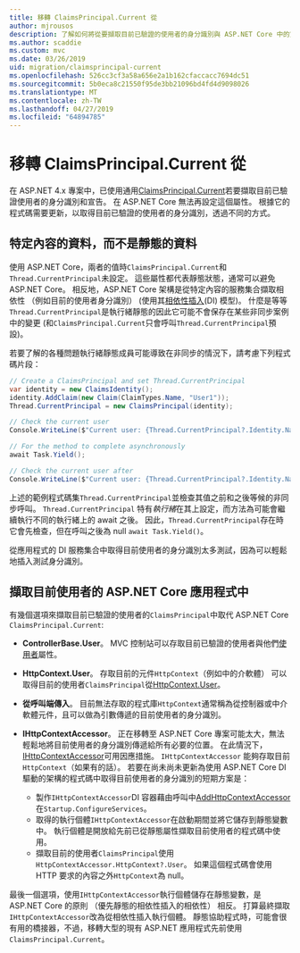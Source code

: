 ```yaml
---
title: 移轉 ClaimsPrincipal.Current 從
author: mjrousos
description: 了解如何將從要擷取目前已驗證的使用者的身分識別與 ASP.NET Core 中的宣告的 ClaimsPrincipal.Current 轉移。
ms.author: scaddie
ms.custom: mvc
ms.date: 03/26/2019
uid: migration/claimsprincipal-current
ms.openlocfilehash: 526cc3cf3a58a656e2a1b162cfaccacc7694dc51
ms.sourcegitcommit: 5b0eca8c21550f95de3bb21096bd4fd4d9098026
ms.translationtype: MT
ms.contentlocale: zh-TW
ms.lasthandoff: 04/27/2019
ms.locfileid: "64894785"
---
```

# <a name="migrate-from-claimsprincipalcurrent"></a>移轉 ClaimsPrincipal.Current 從

在 ASP.NET 4.x 專案中，已使用通用[ClaimsPrincipal.Current](/dotnet/api/system.security.claims.claimsprincipal.current)若要擷取目前已驗證使用者的身分識別和宣告。 在 ASP.NET Core 無法再設定這個屬性。 根據它的程式碼需要更新，以取得目前已驗證的使用者的身分識別，透過不同的方式。

## <a name="context-specific-data-instead-of-static-data"></a>特定內容的資料，而不是靜態的資料

使用 ASP.NET Core，兩者的值時`ClaimsPrincipal.Current`和`Thread.CurrentPrincipal`未設定。 這些屬性都代表靜態狀態，通常可以避免 ASP.NET Core。 相反地，ASP.NET Core 架構是從特定內容的服務集合擷取相依性 （例如目前的使用者身分識別） (使用其[相依性插入](xref:fundamentals/dependency-injection)(DI) 模型)。 什麼是等等`Thread.CurrentPrincipal`是執行緒靜態的因此它可能不會保存在某些非同步案例中的變更 (和`ClaimsPrincipal.Current`只會呼叫`Thread.CurrentPrincipal`預設)。

若要了解的各種問題執行緒靜態成員可能導致在非同步的情況下，請考慮下列程式碼片段：

```csharp
// Create a ClaimsPrincipal and set Thread.CurrentPrincipal
var identity = new ClaimsIdentity();
identity.AddClaim(new Claim(ClaimTypes.Name, "User1"));
Thread.CurrentPrincipal = new ClaimsPrincipal(identity);

// Check the current user
Console.WriteLine($"Current user: {Thread.CurrentPrincipal?.Identity.Name}");

// For the method to complete asynchronously
await Task.Yield();

// Check the current user after
Console.WriteLine($"Current user: {Thread.CurrentPrincipal?.Identity.Name}");
```

上述的範例程式碼集`Thread.CurrentPrincipal`並檢查其值之前和之後等候的非同步呼叫。 `Thread.CurrentPrincipal` 特有*執行緒*在其上設定，而方法為可能會繼續執行不同的執行緒上的 await 之後。 因此，`Thread.CurrentPrincipal`存在時它會先檢查，但在呼叫之後為 null `await Task.Yield()`。

從應用程式的 DI 服務集合中取得目前使用者的身分識別太多測試，因為可以輕鬆地插入測試身分識別。

## <a name="retrieve-the-current-user-in-an-aspnet-core-app"></a>擷取目前使用者的 ASP.NET Core 應用程式中

有幾個選項來擷取目前已驗證的使用者的`ClaimsPrincipal`中取代 ASP.NET Core `ClaimsPrincipal.Current`:

* **ControllerBase.User**。 MVC 控制站可以存取目前已驗證的使用者與他們[使用者](/dotnet/api/microsoft.aspnetcore.mvc.controllerbase.user)屬性。
* **HttpContext.User**。 存取目前的元件`HttpContext`（例如中的介軟體） 可以取得目前的使用者`ClaimsPrincipal`從[HttpContext.User](/dotnet/api/microsoft.aspnetcore.http.httpcontext.user)。
* **從呼叫端傳入**。 目前無法存取的程式庫`HttpContext`通常稱為從控制器或中介軟體元件，且可以做為引數傳遞的目前使用者的身分識別。
* **IHttpContextAccessor**。 正在移轉至 ASP.NET Core 專案可能太大，無法輕鬆地將目前使用者的身分識別傳遞給所有必要的位置。 在此情況下， [IHttpContextAccessor](/dotnet/api/microsoft.aspnetcore.http.ihttpcontextaccessor)可用因應措施。 `IHttpContextAccessor` 能夠存取目前`HttpContext`（如果有的話）。 若要在尚未尚未更新為使用 ASP.NET Core DI 驅動的架構的程式碼中取得目前使用者的身分識別的短期方案是：

  * 製作`IHttpContextAccessor`DI 容器藉由呼叫中[AddHttpContextAccessor](https://github.com/aspnet/Hosting/issues/793)在`Startup.ConfigureServices`。
  * 取得的執行個體`IHttpContextAccessor`在啟動期間並將它儲存到靜態變數中。 執行個體是開放給先前已從靜態屬性擷取目前使用者的程式碼中使用。
  * 擷取目前的使用者`ClaimsPrincipal`使用`HttpContextAccessor.HttpContext?.User`。 如果這個程式碼會使用 HTTP 要求的內容之外`HttpContext`為 null。

最後一個選項，使用`IHttpContextAccessor`執行個體儲存在靜態變數，是 ASP.NET Core 的原則 （優先靜態的相依性插入的相依性） 相反。 打算最終擷取`IHttpContextAccessor`改為從相依性插入執行個體。 靜態協助程式時，可能會很有用的橋接器，不過，移轉大型的現有 ASP.NET 應用程式先前使用`ClaimsPrincipal.Current`。
